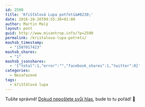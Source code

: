 ```yaml
---
id: 2590
title: 'Křišťálová Lupa potřetí&#8230;'
date: 2016-10-26T09:55:30+01:00
author: Martin Malý
layout: post
guid: http://www.misantrop.info/?p=2590
permalink: /kristalova-lupa-potreti/
mashsb_timestamp:
  - "1507017423"
mashsb_shares:
  - "1"
mashsb_jsonshares:
  - '{"total":1,"error":"","facebook_shares":1,"twitter":0}'
categories:
  - Nezařazené
tags:
  - křišťálová lupa
---
```

Tušíte správně! [Dokud nepošlete svůj hlas](http://tinyurl.com/klupa16), bude to tu pořád! 🙂